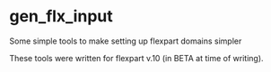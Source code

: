 # gen_flx_input
Some simple tools to make setting up flexpart domains simpler

These tools were written for flexpart v.10 (in BETA at time of writing).
